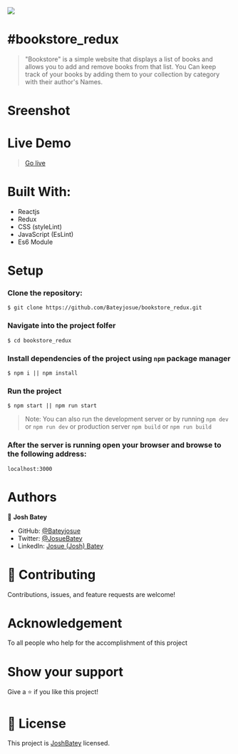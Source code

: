 ![](https://img.shields.io/badge/Microverse-blueviolet)

# #bookstore_redux

> "Bookstore" is a simple website that displays a list of books and allows you to add and remove books from that list. You Can keep track of your books by adding them to your collection by category with their author's Names.

# Sreenshot

# Live Demo

> [Go live](https://bookstor-jb.netlify.app)

# Built With:

- Reactjs
- Redux
- CSS (styleLint)
- JavaScript (EsLint)
- Es6 Module

# Setup

### Clone the repository:

    $ git clone https://github.com/Bateyjosue/bookstore_redux.git

### Navigate into the project folfer

    $ cd bookstore_redux

### Install dependencies of the project using `npm` package manager

    $ npm i || npm install

### Run the project

    $ npm start || npm run start

> Note: You can also run the development server or by running `npm dev` or `npm run dev` or production server `npm build` or `npm run build`

### After the server is running open your browser and browse to the following address:

    localhost:3000

# Authors

👤 **Josh Batey**

- GitHub: [@Bateyjosue](https://github.com/Bateyjosue)
- Twitter: [@JosueBatey](https://twitter.com/josuebatey)
- LinkedIn: [Josue (Josh) Batey](https://www.linkedin.com/in/josue-ishara/)

# 🤝 Contributing

Contributions, issues, and feature requests are welcome!

# Acknowledgement

To all people who help for the accomplishment of this project

# Show your support

Give a ⭐️ if you like this project!

# 📝 License

This project is [JoshBatey](./LICENSE) licensed.
